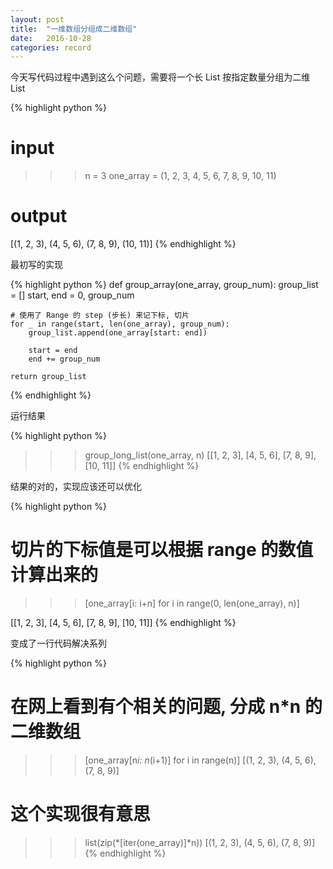 ```yaml
---
layout: post
title:  "一维数组分组成二维数组"
date:   2016-10-28
categories: record
---
```



今天写代码过程中遇到这么个问题，需要将一个长 List 按指定数量分组为二维 List

{% highlight python %}
# input
>>> n = 3
>>> one_array = (1, 2, 3, 4, 5, 6, 7, 8, 9, 10, 11)

# output
[(1, 2, 3), (4, 5, 6), (7, 8, 9), (10, 11)]
{% endhighlight %}


最初写的实现

{% highlight python %}
def group_array(one_array, group_num):
    group_list = []
    start, end = 0, group_num

    # 使用了 Range 的 step (步长) 来记下标, 切片
    for _ in range(start, len(one_array), group_num):
        group_list.append(one_array[start: end])

        start = end
        end += group_num

    return group_list
{% endhighlight %}

运行结果

{% highlight python %}
>>> group_long_list(one_array, n)
[[1, 2, 3], [4, 5, 6], [7, 8, 9], [10, 11]]
{% endhighlight %}

结果的对的，实现应该还可以优化

{% highlight python %}
# 切片的下标值是可以根据 range 的数值计算出来的
>>> [one_array[i: i+n] for i in range(0, len(one_array), n)]

[[1, 2, 3], [4, 5, 6], [7, 8, 9], [10, 11]]
{% endhighlight %}

变成了一行代码解决系列



{% highlight python %}
# 在网上看到有个相关的问题, 分成 n*n 的二维数组
>>> [one_array[n*i: n*(i+1)] for i in range(n)]
[(1, 2, 3), (4, 5, 6), (7, 8, 9)]

# 这个实现很有意思
>>> list(zip(*[iter(one_array)]*n))
[(1, 2, 3), (4, 5, 6), (7, 8, 9)]
{% endhighlight %}

